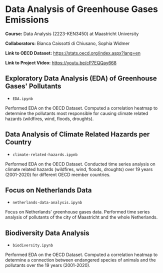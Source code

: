 # Data Analysis of Greenhouse Gases Emissions


**Course:** Data Analysis (2223-KEN3450) at Maastricht University

**Collaborators:** Bianca Caissotti di Chiusano, Sophia Widmer

**Link to OECD Dataset:** https://stats.oecd.org/index.aspx?lang=en  
 
**Link to Project Video:** https://youtu.be/cP7EQQay668  

## Exploratory Data Analysis (EDA) of Greenhouse Gases' Pollutants
- `EDA.ipynb`

Performed EDA on the OECD Dataset. Computed a correlation heatmap to determine the pollutants most responsible for causing climate related hazards (wildfires, wind, floods, droughts). 

## Data Analysis of Climate Related Hazards per Country
- `climate-related-hazards.ipynb`

Performed EDA on the OECD Dataset. Conducted time series analysis on climate related hazards (wildfires, wind, floods, droughts) over 19 years (2001-2020) for different OECD member countries.

## Focus on Netherlands Data
- `netherlands-data-analysis.ipynb`

Focus on Netherlands' greenhouse gases data. Performed time series analysis of pollutants of the city of Maastricht and the whole Netherlands. 

## Biodiversity Data Analysis
- `biodiversity.ipynb`

Performed EDA on the OECD Dataset. Computed a correlation heatmap to determine a connection between endangered species of animals and the pollutants over the 19 years (2001-2020).
